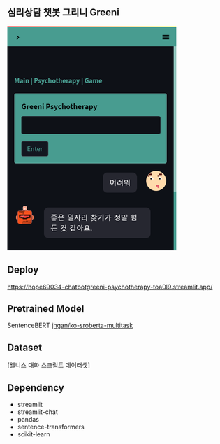 ## 심리상담 챗봇 그리니 Greeni 

![](result.png)

## Deploy

https://hope69034-chatbotgreeni-psychotherapy-toa0l9.streamlit.app/

## Pretrained Model

SentenceBERT [jhgan/ko-sroberta-multitask](https://huggingface.co/jhgan/ko-sroberta-multitask)

## Dataset

[웰니스 대화 스크립트 데이터셋]

## Dependency

- streamlit
- streamlit-chat
- pandas
- sentence-transformers
- scikit-learn